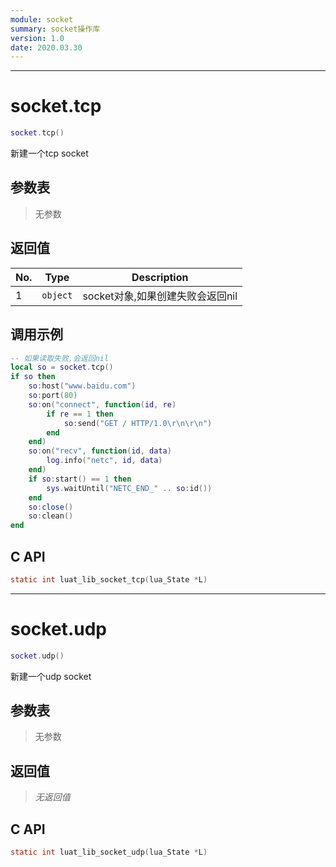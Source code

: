 ```yaml
---
module: socket
summary: socket操作库
version: 1.0
date: 2020.03.30
---
```


--------------------------------------------------
# socket.tcp

```lua
socket.tcp()
```

新建一个tcp socket

## 参数表

> 无参数

## 返回值

No. | Type | Description
----|------|--------------
1 |`object`| socket对象,如果创建失败会返回nil

## 调用示例

```lua
-- 如果读取失败,会返回nil
local so = socket.tcp()
if so then
    so:host("www.baidu.com")
    so:port(80)
    so:on("connect", function(id, re)
        if re == 1 then
            so:send("GET / HTTP/1.0\r\n\r\n")
        end
    end)
    so:on("recv", function(id, data)
        log.info("netc", id, data)
    end)
    if so:start() == 1 then
        sys.waitUntil("NETC_END_" .. so:id())
    end
    so:close()
    so:clean()
end
```

## C API

```c
static int luat_lib_socket_tcp(lua_State *L)
```


--------------------------------------------------
# socket.udp

```lua
socket.udp()
```

新建一个udp socket

## 参数表

> 无参数

## 返回值

> *无返回值*

## C API

```c
static int luat_lib_socket_udp(lua_State *L)
```


